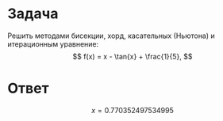 # Задача

Решить методами бисекции, хорд, касательных (Ньютона) и итерационным уравнение: 
$$ 
f(x) = x - \tan{x} + \frac{1}{5}, 
$$ 


# Ответ

$$
x = 0.770352497534995
$$
